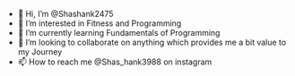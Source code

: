 - 👋 Hi, I’m @Shashank2475
- 👀 I’m interested in Fitness and Programming
- 🌱 I’m currently learning Fundamentals of Programming
- 💞️ I’m looking to collaborate on anything which provides me a bit value to my Journey
- 📫 How to reach me @Shas_hank3988 on instagram

<!---
Shashank2475/Shashank2475 is a ✨ special ✨ repository because its `README.md` (this file) appears on your GitHub profile.
You can click the Preview link to take a look at your changes.
--->
